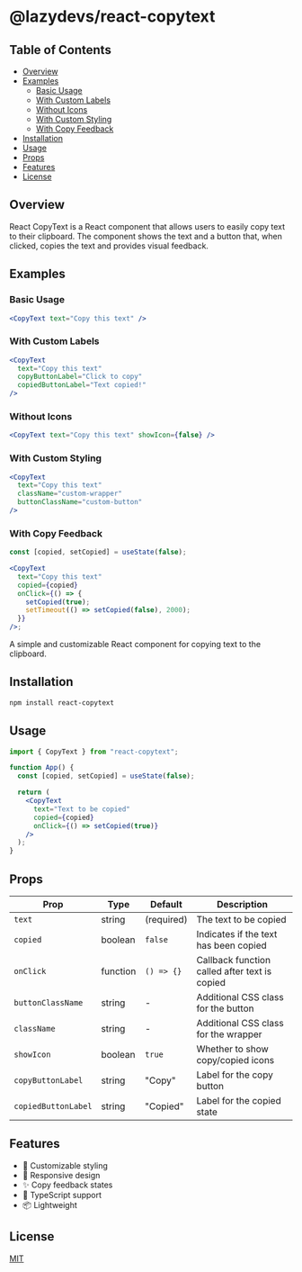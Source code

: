 # @lazydevs/react-copytext

## Table of Contents

- [Overview](#overview)
- [Examples](#examples)
  - [Basic Usage](#basic-usage)
  - [With Custom Labels](#with-custom-labels)
  - [Without Icons](#without-icons)
  - [With Custom Styling](#with-custom-styling)
  - [With Copy Feedback](#with-copy-feedback)
- [Installation](#installation)
- [Usage](#usage)
- [Props](#props)
- [Features](#features)
- [License](#license)

## Overview

React CopyText is a React component that allows users to easily copy text to their clipboard. The component shows the text and a button that, when clicked, copies the text and provides visual feedback.

## Examples

### Basic Usage

```jsx
<CopyText text="Copy this text" />
```

### With Custom Labels

```jsx
<CopyText
  text="Copy this text"
  copyButtonLabel="Click to copy"
  copiedButtonLabel="Text copied!"
/>
```

### Without Icons

```jsx
<CopyText text="Copy this text" showIcon={false} />
```

### With Custom Styling

```jsx
<CopyText
  text="Copy this text"
  className="custom-wrapper"
  buttonClassName="custom-button"
/>
```

### With Copy Feedback

```jsx
const [copied, setCopied] = useState(false);

<CopyText
  text="Copy this text"
  copied={copied}
  onClick={() => {
    setCopied(true);
    setTimeout(() => setCopied(false), 2000);
  }}
/>;
```

A simple and customizable React component for copying text to the clipboard.

## Installation

```bash
npm install react-copytext
```

## Usage

```jsx
import { CopyText } from "react-copytext";

function App() {
  const [copied, setCopied] = useState(false);

  return (
    <CopyText
      text="Text to be copied"
      copied={copied}
      onClick={() => setCopied(true)}
    />
  );
}
```

## Props

| Prop                | Type     | Default    | Description                                   |
| ------------------- | -------- | ---------- | --------------------------------------------- |
| `text`              | string   | (required) | The text to be copied                         |
| `copied`            | boolean  | `false`    | Indicates if the text has been copied         |
| `onClick`           | function | `() => {}` | Callback function called after text is copied |
| `buttonClassName`   | string   | -          | Additional CSS class for the button           |
| `className`         | string   | -          | Additional CSS class for the wrapper          |
| `showIcon`          | boolean  | `true`     | Whether to show copy/copied icons             |
| `copyButtonLabel`   | string   | "Copy"     | Label for the copy button                     |
| `copiedButtonLabel` | string   | "Copied"   | Label for the copied state                    |

## Features

- 🎨 Customizable styling
- 📱 Responsive design
- ✨ Copy feedback states
- 🎯 TypeScript support
- 📦 Lightweight

## License

[MIT](LICENSE.md)
